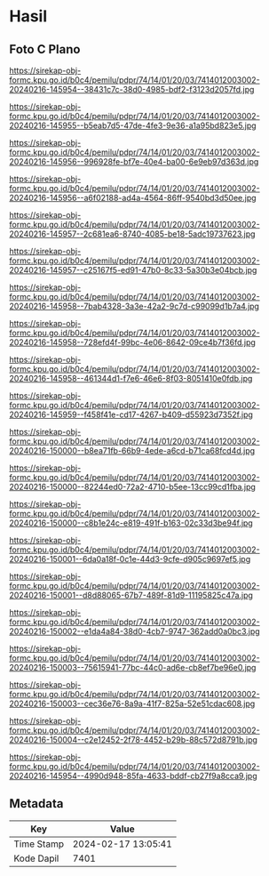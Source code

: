 # Hasil

## Foto C Plano

https://sirekap-obj-formc.kpu.go.id/b0c4/pemilu/pdpr/74/14/01/20/03/7414012003002-20240216-145954--38431c7c-38d0-4985-bdf2-f3123d2057fd.jpg

https://sirekap-obj-formc.kpu.go.id/b0c4/pemilu/pdpr/74/14/01/20/03/7414012003002-20240216-145955--b5eab7d5-47de-4fe3-9e36-a1a95bd823e5.jpg

https://sirekap-obj-formc.kpu.go.id/b0c4/pemilu/pdpr/74/14/01/20/03/7414012003002-20240216-145956--996928fe-bf7e-40e4-ba00-6e9eb97d363d.jpg

https://sirekap-obj-formc.kpu.go.id/b0c4/pemilu/pdpr/74/14/01/20/03/7414012003002-20240216-145956--a6f02188-ad4a-4564-86ff-9540bd3d50ee.jpg

https://sirekap-obj-formc.kpu.go.id/b0c4/pemilu/pdpr/74/14/01/20/03/7414012003002-20240216-145957--2c681ea6-8740-4085-be18-5adc19737623.jpg

https://sirekap-obj-formc.kpu.go.id/b0c4/pemilu/pdpr/74/14/01/20/03/7414012003002-20240216-145957--c25167f5-ed91-47b0-8c33-5a30b3e04bcb.jpg

https://sirekap-obj-formc.kpu.go.id/b0c4/pemilu/pdpr/74/14/01/20/03/7414012003002-20240216-145958--7bab4328-3a3e-42a2-9c7d-c99099d1b7a4.jpg

https://sirekap-obj-formc.kpu.go.id/b0c4/pemilu/pdpr/74/14/01/20/03/7414012003002-20240216-145958--728efd4f-99bc-4e06-8642-09ce4b7f36fd.jpg

https://sirekap-obj-formc.kpu.go.id/b0c4/pemilu/pdpr/74/14/01/20/03/7414012003002-20240216-145958--461344d1-f7e6-46e6-8f03-8051410e0fdb.jpg

https://sirekap-obj-formc.kpu.go.id/b0c4/pemilu/pdpr/74/14/01/20/03/7414012003002-20240216-145959--f458f41e-cd17-4267-b409-d55923d7352f.jpg

https://sirekap-obj-formc.kpu.go.id/b0c4/pemilu/pdpr/74/14/01/20/03/7414012003002-20240216-150000--b8ea71fb-66b9-4ede-a6cd-b71ca68fcd4d.jpg

https://sirekap-obj-formc.kpu.go.id/b0c4/pemilu/pdpr/74/14/01/20/03/7414012003002-20240216-150000--82244ed0-72a2-4710-b5ee-13cc99cd1fba.jpg

https://sirekap-obj-formc.kpu.go.id/b0c4/pemilu/pdpr/74/14/01/20/03/7414012003002-20240216-150000--c8b1e24c-e819-491f-b163-02c33d3be94f.jpg

https://sirekap-obj-formc.kpu.go.id/b0c4/pemilu/pdpr/74/14/01/20/03/7414012003002-20240216-150001--6da0a18f-0c1e-44d3-9cfe-d905c9697ef5.jpg

https://sirekap-obj-formc.kpu.go.id/b0c4/pemilu/pdpr/74/14/01/20/03/7414012003002-20240216-150001--d8d88065-67b7-489f-81d9-11195825c47a.jpg

https://sirekap-obj-formc.kpu.go.id/b0c4/pemilu/pdpr/74/14/01/20/03/7414012003002-20240216-150002--e1da4a84-38d0-4cb7-9747-362add0a0bc3.jpg

https://sirekap-obj-formc.kpu.go.id/b0c4/pemilu/pdpr/74/14/01/20/03/7414012003002-20240216-150003--75615941-77bc-44c0-ad6e-cb8ef7be96e0.jpg

https://sirekap-obj-formc.kpu.go.id/b0c4/pemilu/pdpr/74/14/01/20/03/7414012003002-20240216-150003--cec36e76-8a9a-41f7-825a-52e51cdac608.jpg

https://sirekap-obj-formc.kpu.go.id/b0c4/pemilu/pdpr/74/14/01/20/03/7414012003002-20240216-150004--c2e12452-2f78-4452-b29b-88c572d8791b.jpg

https://sirekap-obj-formc.kpu.go.id/b0c4/pemilu/pdpr/74/14/01/20/03/7414012003002-20240216-145954--4990d948-85fa-4633-bddf-cb27f9a8cca9.jpg


## Metadata

| Key        | Value               |
| ---------- | ------------------- |
| Time Stamp | 2024-02-17 13:05:41 |
| Kode Dapil | 7401                |



